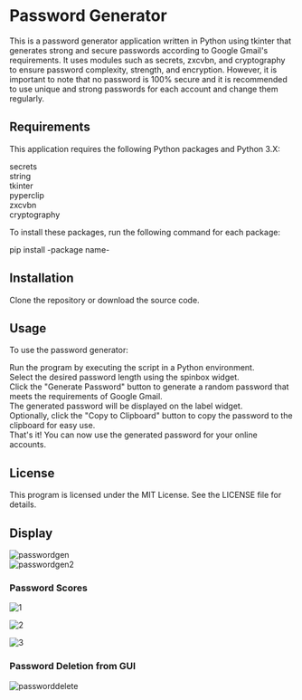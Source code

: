 # Password Generator
This is a password generator application written in Python using tkinter that generates strong and secure passwords according to Google Gmail's requirements. It uses modules such as secrets, zxcvbn, and cryptography to ensure password complexity, strength, and encryption. However, it is important to note that no password is 100% secure and it is recommended to use unique and strong passwords for each account and change them regularly.

## Requirements
This application requires the following Python packages and Python 3.X:

secrets  
string  
tkinter  
pyperclip  
zxcvbn  
cryptography  

To install these packages, run the following command for each package:

pip install -package name-

## Installation
Clone the repository or download the source code.  

## Usage
To use the password generator:

Run the program by executing the script in a Python environment.  
Select the desired password length using the spinbox widget.  
Click the "Generate Password" button to generate a random password that meets the requirements of Google Gmail.  
The generated password will be displayed on the label widget.  
Optionally, click the "Copy to Clipboard" button to copy the password to the clipboard for easy use.  
That's it! You can now use the generated password for your online accounts.  
## License
This program is licensed under the MIT License. See the LICENSE file for details.

## Display
![passwordgen](https://user-images.githubusercontent.com/82400181/225818795-c2ecc097-17fd-4aea-a890-2e3a83acb5f0.jpg)  
![passwordgen2](https://user-images.githubusercontent.com/82400181/225818800-dd343c00-1223-4acf-81ac-fa10e1f121bf.jpg)

### Password Scores
![1](https://user-images.githubusercontent.com/82400181/226028791-52e4ef58-091e-463f-8d9c-377f18e52b15.jpg)


![2](https://user-images.githubusercontent.com/82400181/226028814-6f7719c4-64ec-4274-89a3-b81ecade162b.jpg)

![3](https://user-images.githubusercontent.com/82400181/226028826-1bec19fa-b5ba-459b-89c5-c011d4a4e20c.jpg)  
### Password Deletion from GUI  
![passworddelete](https://user-images.githubusercontent.com/82400181/226064026-fc40021e-9430-494a-93ef-17f8dfa40092.jpg)


